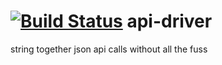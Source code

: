[![Build Status](https://travis-ci.org/nomic/api-driver.png)](https://travis-ci.org/nomic/api-driver)
api-driver
==========

string together json api calls without all the fuss
